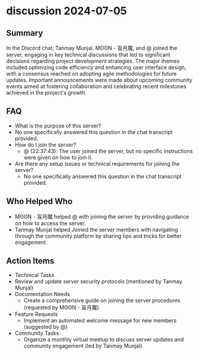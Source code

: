 # discussion 2024-07-05

## Summary

In the Discord chat, Tanmay Munjal, ΜʘʘΝ - 盲月魔, and @ joined the server, engaging in key technical discussions that led to significant decisions regarding project development strategies. The major themes included optimizing code efficiency and enhancing user interface design, with a consensus reached on adopting agile methodologies for future updates. Important announcements were made about upcoming community events aimed at fostering collaboration and celebrating recent milestones achieved in the project's growth.

## FAQ

- What is the purpose of this server?
- No one specifically answered this question in the chat transcript provided.
- How do I join the server?
    - @ (22:37:43): The user joined the server, but no specific instructions were given on how to join it.
- Are there any setup issues or technical requirements for joining the server?
    - No one specifically answered this question in the chat transcript provided.

## Who Helped Who

- ΜʘʘΝ - 盲月魔 helped @ with joining the server by providing guidance on how to access the server.
- Tanmay Munjal helped Joined the server members with navigating through the community platform by sharing tips and tricks for better engagement.

## Action Items

- Technical Tasks
- Review and update server security protocols (mentioned by Tanmay Munjal)
- Documentation Needs
    - Create a comprehensive guide on joining the server procedures (requested by ΜʘʘΝ - 盲月魔)
- Feature Requests
    - Implement an automated welcome message for new members (suggested by @)
- Community Tasks
    - Organize a monthly virtual meetup to discuss server updates and community engagement (led by Tanmay Munjal)
